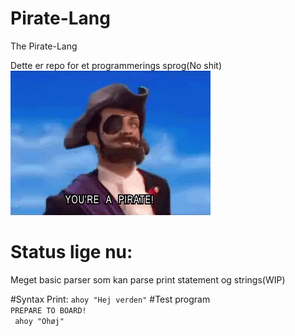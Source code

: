 # Pirate-Lang
The Pirate-Lang

Dette er repo for et programmerings sprog(No shit)
![PIRATE](https://github.com/SquirrelEmpire/Pirate-Lang/blob/master/giphy.gif)


# Status lige nu:
  Meget basic parser som kan parse print statement og strings(WIP)
  
#Syntax
Print:
<code>ahoy "Hej verden"</code>
#Test program
<code>
  PREPARE TO BOARD! 
</code><br>
<code>  ahoy "Ohøj"</code>
